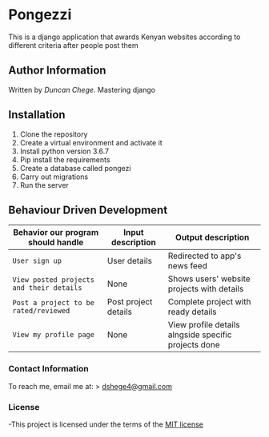 # Pongezzi
This is a django application that awards Kenyan websites according to different criteria after people post them

## Author Information
Written by *Duncan Chege*. Mastering django 

## Installation

1. Clone the repository
2. Create a virtual environment and activate it
3. Install python version 3.6.7
4. Pip install the requirements
5. Create a database called pongezi
6. Carry out migrations
7. Run the server

## Behaviour Driven Development

| Behavior our program should handle | Input description |  Output description
| --- | --- | --- |
| `User sign up` | User details| Redirected to app's news feed
| `View posted projects and their details` | None |  Shows users' website projects with details
| `Post a project to be rated/reviewed` | Post project details |  Complete project with ready details
| `View my profile page` | None |  View profile details alngside specific projects done


### Contact Information

To reach me, email me at: > dshege4@gmail.com


### License

-This project is licensed under the terms of the [MIT license](https://github.com/dunyung1/Web-work/blob/master/MIT%20License)
